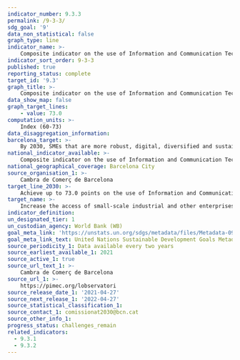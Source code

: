 ```yaml
---
indicator_number: 9.3.3
permalink: /9-3-3/
sdg_goal: '9'
data_non_statistical: false
graph_type: line
indicator_name: >-
    Composite indicator on the use of Information and Communication Technologies (ICTs) by SMEs in Barcelona
indicator_sort_order: 9-3-3
published: true
reporting_status: complete
target_id: '9.3'
graph_title: >-
    Composite indicator on the use of Information and Communication Technologies (ICTs) by SMEs in Barcelona
data_show_map: false
graph_target_lines:
    - value: 73.0
computation_units: >-
    Index (60-73)
data_disaggregation_information:
barcelona_target: >-
    By 2030, SMEs that are more robust, digital, diversified and sustainable, export more and generate employment
national_indicator_available: >-
    Composite indicator on the use of Information and Communication Technologies (ICTs) by SMEs in Barcelona
national_geographical_coverage: Barcelona City
source_organisation_1: >-
    Cambra de Comerç de Barcelona
target_line_2030: >-
    Achieve up to 73.0 points on the use of Information and Communication Technologies (ICTs) by SMEs in Barcelona
target_name: >-
    Increase the access of small-scale industrial and other enterprises, in particular in developing countries, to financial services, including affordable credit, and their integration into value chains and markets
indicator_definition:
un_designated_tier: 1
un_custodian_agency: World Bank (WB)
goal_meta_link: 'https://unstats.un.org/sdgs/metadata/files/Metadata-09-03-01.pdf'
goal_meta_link_text: United Nations Sustainable Development Goals Metadata (pdf 894kB)
source_periodicity_1: Data available every two years
source_earliest_available_1: 2021
source_active_1: true
source_url_text_1: >-
    Cambra de Comerç de Barcelona
source_url_1: >-
    https://pimec.org/lobservatori
source_release_date_1: '2021-04-27'
source_next_release_1: '2022-04-27'
source_statistical_classification_1: 
source_contact_1: comissionat2030@bcn.cat
source_other_info_1:
progress_status: challenges_remain
related_indicators:
  - 9.3.1
  - 9.3.2
---
```

